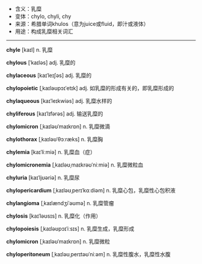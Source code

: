 - <span class="definition">含义：乳糜</span>
- <span class="definition">变体：chylo, chyli, chy</span>
- <span class="definition">来源：希腊单词khulos（意为juice或fluid，即汁或液体）</span>
- <span class="definition">用途：构成乳糜相关词汇</span>


---


<span class="vocabulary">**chyle**</span> [kaɪl] n. 乳糜

<span class="vocabulary">**chylous**</span> [ˈkaɪləs] adj. 乳糜的

<span class="vocabulary">**chylaceous**</span> [kaɪˈleɪʃəs] adj. 乳糜的

<span class="vocabulary">**chylopoietic**</span> [ˌkaɪləʊpɔɪˈetɪk] adj. 如乳糜的形成有关的，即乳糜形成的

<span class="vocabulary">**chylaqueous**</span> [kaɪˈleɪkwiəs] adj. 乳糜水样的

<span class="vocabulary">**chyliferous**</span> [kaɪˈlɪfərəs] adj. 输送乳糜的

<span class="vocabulary">**chylomicron**</span> [ˌkaɪləʊˈmaɪkrɒn] n. 乳糜微滴

<span class="vocabulary">**chylothorax**</span> [ˌkaɪləʊˈθɔːræks] n. 乳糜胸       

<span class="vocabulary">**chylemia**</span> [kaɪˈliːmiə] n. 乳糜血（症）

<span class="vocabulary">**chylomicronemia**</span> [ˌkaɪləʊˌmaɪkrəʊˈniːmiə] n. 乳糜微粒血

<span class="vocabulary">**chyluria**</span> [kaɪˈljʊəriə] n. 乳糜尿

<span class="vocabulary">**chylopericardium**</span> [ˌkaɪləʊˌperɪˈkɑːdiəm] n. 乳糜心包，乳糜性心包积液

<span class="vocabulary">**chylangioma**</span> [ˌkaɪlændʒiˈəʊmə] n. 乳糜管瘤

<span class="vocabulary">**chylosis**</span> [kaɪˈləʊsɪs] n. 乳糜化（作用）

<span class="vocabulary">**chylopoiesis**</span> [ˌkaɪləʊpɔɪˈiːsɪs] n. 乳糜生成，乳糜形成

<span class="vocabulary">**chylomicron**</span> [ˌkaɪləʊˈmaɪkrɒn] n. 乳糜微粒

<span class="vocabulary">**chyloperitoneum**</span> [ˌkaɪləʊˌperɪtəʊˈniːəm] n. 乳糜性腹水，乳糜性水腹
